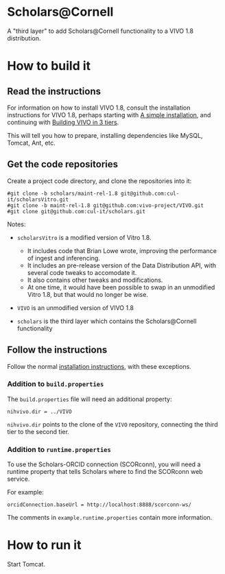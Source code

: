 # Scholars@Cornell

A "third layer" to add Scholars@Cornell functionality to a VIVO 1.8 distribution.

# How to build it

## Read the instructions
For information on how to install VIVO 1.8, consult the installation instructions for VIVO 1.8, perhaps starting with [A simple installation][simple install], and continuing with [Building VIVO in 3 tiers][3tier install].

This will tell you how to prepare, installing dependencies like MySQL, Tomcat, Ant, etc.

## Get the code repositories

Create a project code directory, and clone the repositories into it:

```
#git clone -b scholars/maint-rel-1.8 git@github.com:cul-it/scholarsVitro.git
#git clone -b maint-rel-1.8 git@github.com:vivo-project/VIVO.git
#git clone git@github.com:cul-it/scholars.git
```

Notes: 

* `scholarsVitro` is a modified version of Vitro 1.8. 
	* It includes code that Brian Lowe wrote, improving the performance of ingest and inferencing.
	* It includes an pre-release version of the Data Distribution API, with several code tweaks to accomodate it.
	* It also contains other tweaks and modifications.
	* At one time, it would have been possible to swap in an unmodified Vitro 1.8, but that would no longer be wise.

* `VIVO` is an unmodified version of VIVO 1.8

* `scholars` is the third layer which contains the Scholars@Cornell functionality

## Follow the instructions

Follow the normal [installation instructions][simple install], with these exceptions.

### Addition to `build.properties`

The `build.properties` file will need an additional property:

```
nihvivo.dir = ../VIVO
```

`nihvivo.dir` points to the clone of the `VIVO` repository, connecting the third
tier to the second tier.

### Addition to `runtime.properties`

To use the Scholars-ORCID connection (SCORconn), you will need a runtime property that tells Scholars
where to find the SCORconn web service.

For example:

```
orcidConnection.baseUrl = http://localhost:8888/scorconn-ws/
```

The comments in `example.runtime.properties` contain more information.

# How to run it

Start Tomcat.



[simple install]: https://wiki.duraspace.org/display/VIVODOC18x/A+simple+installation
[3tier install]: https://wiki.duraspace.org/display/VIVODOC18x/Building+VIVO+in+3+tiers